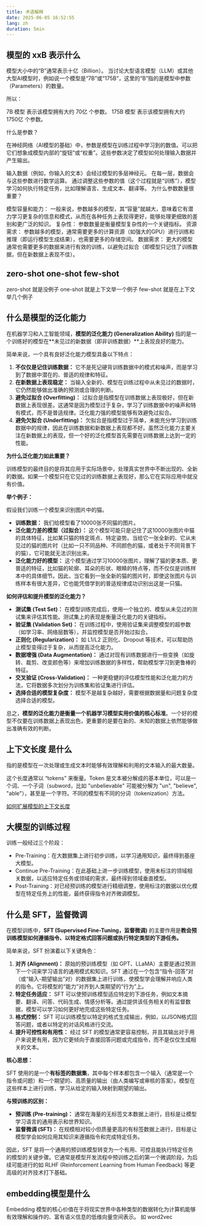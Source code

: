 ```yaml
---
title: 术语解释
date: 2025-06-05 16:52:55
lang: zh
duration: 5min
---
```



## 模型的 xxB 表示什么
模型大小中的“B”通常表示十亿（Billion）。
当讨论大型语言模型（LLM）或其他大型AI模型时，例如说一个模型是“7B”或“175B”，这里的“B”指的是模型中参数（Parameters）的数量。

所以：

7B 模型 表示该模型拥有大约 70亿 个参数。
175B 模型 表示该模型拥有大约 1750亿 个参数。

什么是参数？

在神经网络（AI模型的基础）中，参数是模型在训练过程中学习到的数值。可以把它们想象成模型内部的“旋钮”或“权重”。这些参数决定了模型如何处理输入数据并产生输出。

输入数据（例如，你输入的文本）会经过模型的多层神经元。
在每一层，数据会与这些参数进行数学运算。
通过调整这些参数的值（这个过程就是“训练”），模型学习如何执行特定任务，比如理解语言、生成文本、翻译等。
为什么参数数量很重要？

模型容量和能力： 一般来说，参数越多的模型，其“容量”就越大，意味着它有潜力学习更复杂的信息和模式，从而在各种任务上表现得更好，能够处理更细致的差别和更广泛的知识。
复杂性： 参数数量是衡量模型复杂性的一个关键指标。
资源需求： 参数越多的模型，通常需要更多的计算资源（如强大的GPU）进行训练和推理（即运行模型生成结果），也需要更多的存储空间。
数据需求： 更大的模型通常也需要更多的数据来进行有效的训练，以避免过拟合（即模型只记住了训练数据，但在新数据上表现不佳）。

## zero-shot one-shot few-shot

zero-shot 就是没例子
one-shot 就是上下文举一个例子
few-shot 就是在上下文举几个例子


## 什么是模型的泛化能力
在机器学习和人工智能领域，**模型的泛化能力 (Generalization Ability)** 指的是一个训练好的模型在**未见过的新数据（即非训练数据）**上表现良好的能力。

简单来说，一个具有良好泛化能力模型具备以下特点：

1.  **不仅仅是记住训练数据：** 它不是死记硬背训练数据中的模式和噪声，而是学习到了数据中潜在的、普适的规律和特征。
2.  **在新数据上表现稳定：** 当输入全新的、模型在训练过程中从未见过的数据时，它仍然能够做出准确的预测或合理的判断。
3.  **避免过拟合 (Overfitting)：** 过拟合是指模型在训练数据上表现极好，但在新数据上表现很差。这通常是因为模型过于复杂，学习了训练数据中的噪声和特有模式，而不是普适规律。泛化能力强的模型能够有效避免过拟合。
4.  **避免欠拟合 (Underfitting)：** 欠拟合是指模型过于简单，未能充分学习到训练数据中的规律，因此在训练数据和新数据上表现都不好。虽然泛化能力主要关注在新数据上的表现，但一个好的泛化模型首先需要在训练数据上达到一定的性能。

**为什么泛化能力如此重要？**

训练模型的最终目的是将其应用于实际场景中，处理真实世界中不断出现的、全新的数据。如果一个模型只在它见过的训练数据上表现好，那么它在实际应用中就没有价值。

**举个例子：**

假设我们训练一个模型来识别图片中的猫。

* **训练数据：** 我们给模型看了10000张不同猫的图片。
* **泛化能力差的模型（过拟合）：** 这个模型可能只是记住了这10000张图片中猫的具体特征，比如某只猫的特定斑点、特定姿势。当给它一张全新的、它从未见过的猫的图片时（比如一只不同品种、不同颜色的猫，或者处于不同背景下的猫），它可能就无法识别出来。
* **泛化能力好的模型：** 这个模型通过学习10000张图片，理解了猫的更本质、更普适的特征，比如猫的轮廓、耳朵的形状、眼睛的特点等，而不仅仅是训练样本中的具体细节。因此，当它看到一张全新的猫的图片时，即使这张图片与训练样本有很大差异，它也能凭借学到的普适规律成功识别出这是一只猫。

**如何评估和提升模型的泛化能力？**

* **测试集 (Test Set)：** 在模型训练完成后，使用一个独立的、模型从未见过的测试集来评估其性能。测试集上的表现是衡量泛化能力的关键指标。
* **验证集 (Validation Set)：** 在训练过程中，使用验证集来调整模型的超参数（如学习率、网络层数等），并监控模型是否开始过拟合。
* **正则化 (Regularization)：** 如 L1/L2 正则化、Dropout 等技术，可以帮助防止模型变得过于复杂，从而提高泛化能力。
* **数据增强 (Data Augmentation)：** 通过对现有训练数据进行一些变换（如旋转、裁剪、改变颜色等）来增加训练数据的多样性，帮助模型学习到更鲁棒的特征。
* **交叉验证 (Cross-Validation)：** 一种更稳健的评估模型性能和泛化能力的方法，它将数据多次划分为训练集和验证集进行评估。
* **选择合适的模型复杂度：** 模型不是越复杂越好，需要根据数据量和问题复杂度选择合适的模型。

总之，**模型的泛化能力是衡量一个机器学习模型实用价值的核心标准**。一个好的模型不仅要在训练数据上表现出色，更重要的是要在新的、未知的数据上依然能够做出准确有效的判断。

## 上下文长度 是什么
指的是模型在一次处理或生成文本时能够有效理解和利用的文本输入的最大数量。

这个长度通常以 “tokens” 来衡量。Token 是文本被分解成的基本单位，可以是一个词、一个子词（subword，比如 "unbelievable" 可能被分解为 "un", "believe", "able"），甚至是一个字符。不同的模型有不同的分词（tokenization）方法。

[如何扩展模型的上下文长度](./long-context.md)

## 大模型的训练过程
训练一般经过三个阶段：
- Pre-Training：在大数据集上进行初步训练，以学习通用知识，最终得到基座大模型。
- Continue Pre-Training：在此基础上进一步训练模型，使用未标注的领域相关数据，以适应特定任务或领域的需求，最终得到领域垂直模型。
- Post-Training：对已经预训练的模型进行精细调整，使用标注的数据以优化模型在特定任务上的性能，最终获得指令对齐微调模型。

## 什么是 SFT，监督微调
在模型训练中，**SFT (Supervised Fine-Tuning，监督微调)** 的主要作用是**教会预训练模型如何遵循指令、以特定格式回答问题或执行特定类型的下游任务。**

简单来说，SFT 扮演着以下关键角色：

1.  **对齐 (Alignment)：** 原始的预训练模型（如 GPT、LLaMA）主要是通过预测下一个词来学习语言的通用模式和知识。SFT 通过在一个包含“指令-回答”对（或“输入-期望输出”对）的数据集上进行训练，使模型学会理解并响应人类的指令。它将模型的“能力”对齐到人类期望的“行为”上。
2.  **特定任务适应：** SFT 可以使预训练模型适应特定的下游任务，例如文本摘要、翻译、问答、代码生成、情感分析等。通过提供该任务相关的有监督数据，模型可以学习如何更好地完成这些特定任务。
3.  **格式控制：** SFT 可以训练模型以特定的格式生成输出，例如，以JSON格式回答问题，或者以特定的对话风格进行交流。
4.  **提升可控性和有用性：** 经过 SFT 的模型通常更容易控制，并且其输出对于用户来说更有用，因为它更倾向于直接回答问题或完成指令，而不是仅仅生成相关的文本。

**核心思想：**

SFT 使用的是一个**有标签的数据集**，其中每个样本都包含一个输入（通常是一个指令或问题）和一个期望的、高质量的输出（由人类编写或审核的答案）。模型在这些样本上进行训练，学习从给定的输入映射到期望的输出。

**与预训练的区别：**

* **预训练 (Pre-training)：** 通常在海量的无标签文本数据上进行，目标是让模型学习语言的通用表示和世界知识。
* **监督微调 (SFT)：** 在规模相对较小但质量更高的有标签数据上进行，目标是让模型学会如何应用其知识来遵循指令和完成特定任务。

因此，SFT 是将一个通用的预训练模型转变为一个有用、可控且能执行特定任务的模型的关键步骤。它通常是模型开发流程中预训练之后的第一个微调阶段，为后续可能进行的如 RLHF (Reinforcement Learning from Human Feedback) 等更高级的对齐技术打下基础。

## embedding模型是什么
Embedding 模型的核心价值在于将现实世界中各种类型的数据转化为计算机能够有效理解和操作的、富有语义信息的低维向量空间表示。 如 word2vec